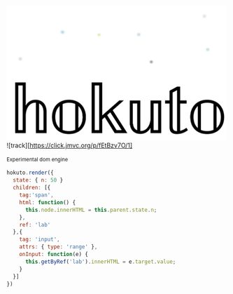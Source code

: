 
![hokuto](hokuto.png)
![track][https://click.jmvc.org/p/fEtBzv7O/1]

<small>Experimental dom engine</small>


``` js
hokuto.render({
  state: { n: 50 }
  children: [{
    tag:'span',
    html: function() {
      this.node.innerHTML = this.parent.state.n;
    },
    ref: 'lab'
  },{
    tag: 'input',
    attrs: { type: 'range' },
    onInput: function(e) {
      this.getByRef('lab').innerHTML = e.target.value;
    }
  }]
})
```


  

